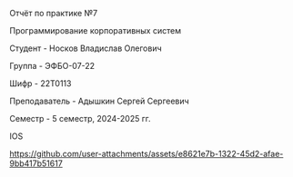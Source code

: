 Отчёт по практике №7

Программирование корпоративных систем

Студент - Носков Владислав Олегович

Группа - ЭФБО-07-22

Шифр - 22Т0113

Преподаватель - Адышкин Сергей Сергеевич

Семестр - 5 семестр, 2024-2025 гг.

IOS


https://github.com/user-attachments/assets/e8621e7b-1322-45d2-afae-9bb417b51617

